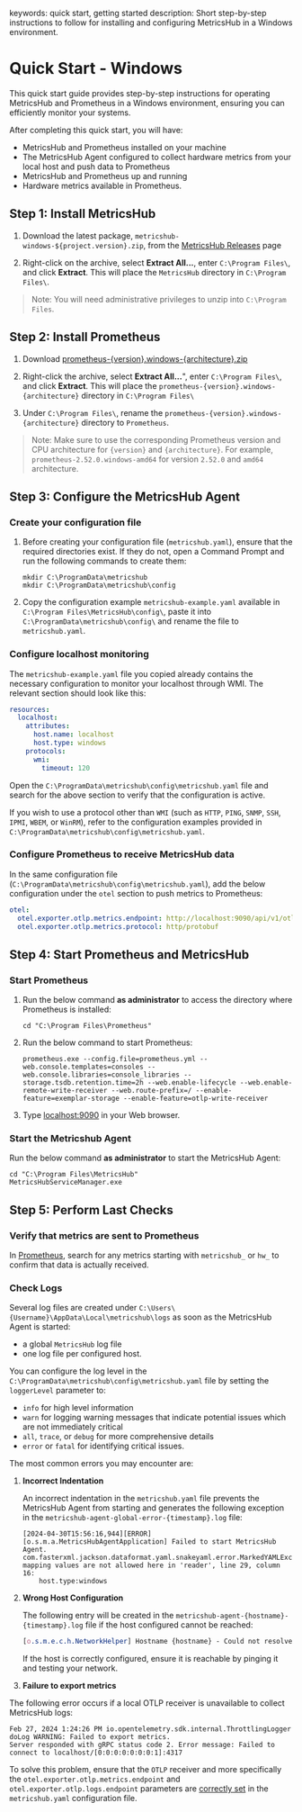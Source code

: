 keywords: quick start, getting started
description: Short step-by-step instructions to follow for installing and configuring MetricsHub in a Windows environment. 

# Quick Start - Windows

<!-- MACRO{toc|fromDepth=1|toDepth=1|id=toc} -->

This quick start guide provides step-by-step instructions for operating MetricsHub and Prometheus in a Windows environment, ensuring you can efficiently monitor your systems.

After completing this quick start, you will have:
* MetricsHub and Prometheus installed on your machine
* The MetricsHub Agent configured to collect hardware metrics from your local host and push data to Prometheus
* MetricsHub and Prometheus up and running
* Hardware metrics available in Prometheus. 

## Step 1: Install MetricsHub

1. Download the latest package, `metricshub-windows-${project.version}.zip`, from the [MetricsHub Releases](https://github.com/sentrysoftware/metricshub/releases/) page

2. Right-click on the archive, select **Extract All...**, enter `C:\Program Files\`, and click **Extract**. This will place the `MetricsHub` directory in `C:\Program Files\`.

> Note: You will need administrative privileges to unzip into `C:\Program Files`.

## Step 2: Install Prometheus

1. Download [prometheus-{version}.windows-{architecture}.zip](https://prometheus.io/download/)

2. Right-click the archive, select **Extract All...**", enter `C:\Program Files\`, and click **Extract**. This will place the `prometheus-{version}.windows-{architecture}` directory in `C:\Program Files\`

3. Under `C:\Program Files\`, rename the `prometheus-{version}.windows-{architecture}` directory to `Prometheus`.

> Note: Make sure to use the corresponding Prometheus version and CPU architecture for `{version}` and `{architecture}`. For example, `prometheus-2.52.0.windows-amd64` for version `2.52.0` and `amd64` architecture.

## Step 3: Configure the MetricsHub Agent

### Create your configuration file

1. Before creating your configuration file (`metricshub.yaml`), ensure that the required directories exist. If they do not, open a Command Prompt and run the following commands to create them:

   ```shell
   mkdir C:\ProgramData\metricshub
   mkdir C:\ProgramData\metricshub\config
   ```

2. Copy the configuration example `metricshub-example.yaml` available in `C:\Program Files\MetricsHub\config\`, paste it into `C:\ProgramData\metricshub\config\` and rename the file to `metricshub.yaml`.

### Configure localhost monitoring

The `metricshub-example.yaml` file you copied already contains the necessary configuration to monitor your localhost through WMI. The relevant section should look like this:

```yaml
resources:
  localhost:
    attributes:
      host.name: localhost
      host.type: windows
    protocols:
      wmi:
        timeout: 120
```


Open the `C:\ProgramData\metricshub\config\metricshub.yaml` file and search for the above section to verify that the configuration is active. 

If you wish to use a protocol other than `WMI` (such as `HTTP`, `PING`, `SNMP`, `SSH`, `IPMI`, `WBEM`, or `WinRM`), refer to the configuration examples provided in `C:\ProgramData\metricshub\config\metricshub.yaml`.

### Configure Prometheus to receive MetricsHub data

In the same configuration file (`C:\ProgramData\metricshub\config\metricshub.yaml`), add the below configuration under the `otel` section to push metrics to Prometheus:

```yaml
otel:
  otel.exporter.otlp.metrics.endpoint: http://localhost:9090/api/v1/otlp/v1/metrics
  otel.exporter.otlp.metrics.protocol: http/protobuf
```

## Step 4: Start Prometheus and MetricsHub

### Start Prometheus

1. Run the below command **as administrator** to access the directory where Prometheus is installed:

    ```shell
    cd "C:\Program Files\Prometheus"
    ```

2. Run the below command to start Prometheus:

    ```shell
    prometheus.exe --config.file=prometheus.yml --web.console.templates=consoles --web.console.libraries=console_libraries --storage.tsdb.retention.time=2h --web.enable-lifecycle --web.enable-remote-write-receiver --web.route-prefix=/ --enable-feature=exemplar-storage --enable-feature=otlp-write-receiver
    ```

3. Type [localhost:9090](http://localhost:9090) in your Web browser.

### Start the Metricshub Agent

Run the below command **as administrator** to start the MetricsHub Agent: 

```shell
cd "C:\Program Files\MetricsHub"
MetricsHubServiceManager.exe
```

## Step 5: Perform Last Checks

### Verify that metrics are sent to Prometheus

In [Prometheus](http://localhost:9090), search for any metrics starting with `metricshub_` or `hw_` to confirm that data is actually received. 


### Check Logs

Several log files are created under `C:\Users\{Username}\AppData\Local\metricshub\logs` as soon as the MetricsHub Agent is started:

* a global `MetricsHub` log file
* one log file per configured host. 

You can configure the log level in the `C:\ProgramData\metricshub\config\metricshub.yaml` file by setting the `loggerLevel` parameter to:

* `info` for high level information
* `warn` for logging warning messages that indicate potential issues which are not immediately critical
* `all`, `trace`, or `debug` for more comprehensive details
* `error` or `fatal` for identifying critical issues.

The most common errors you may encounter are:

1. **Incorrect Indentation**

    An incorrect indentation in the `metricshub.yaml` file prevents the MetricsHub Agent from starting and  generates the following exception in the `metricshub-agent-global-error-{timestamp}.log` file:

    ```
    [2024-04-30T15:56:16,944][ERROR][o.s.m.a.MetricsHubAgentApplication] Failed to start MetricsHub Agent.
    com.fasterxml.jackson.dataformat.yaml.snakeyaml.error.MarkedYAMLException: mapping values are not allowed here in 'reader', line 29, column 16:
        host.type:windows
    ```

2. **Wrong Host Configuration**

    The following entry will be created in the `metricshub-agent-{hostname}-{timestamp}.log` file if the host configured cannot be reached:

    ```css
    [o.s.m.e.c.h.NetworkHelper] Hostname {hostname} - Could not resolve the hostname to a valid IP address. The host is considered remote.
    ```

    If the host is correctly configured, ensure it is reachable by pinging it and testing your network.

3. **Failure to export metrics**

The following error occurs if a local OTLP receiver is unavailable to collect MetricsHub logs:

```
Feb 27, 2024 1:24:26 PM io.opentelemetry.sdk.internal.ThrottlingLogger doLog WARNING: Failed to export metrics. 
Server responded with gRPC status code 2. Error message: Failed to connect to localhost/[0:0:0:0:0:0:0:1]:4317
```

To solve this problem, ensure that the `OTLP` receiver and more specifically the `otel.exporter.otlp.metrics.endpoint` and `otel.exporter.otlp.logs.endpoint` parameters are [correctly set](../configuration/configure-agent.html#configure-the-otlp-receiver) in the `metricshub.yaml` configuration file.
